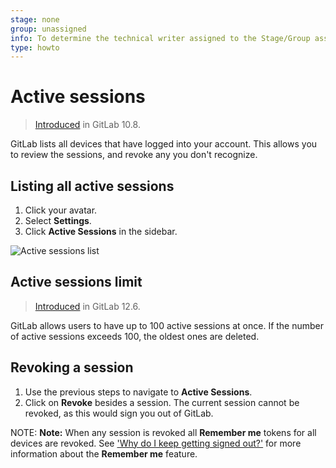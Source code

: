 ```yaml
---
stage: none
group: unassigned
info: To determine the technical writer assigned to the Stage/Group associated with this page, see https://about.gitlab.com/handbook/engineering/ux/technical-writing/#assignments
type: howto
---
```


# Active sessions

> [Introduced](https://gitlab.com/gitlab-org/gitlab-foss/-/merge_requests/17867) in GitLab 10.8.

GitLab lists all devices that have logged into your account. This allows you to
review the sessions, and revoke any you don't recognize.

## Listing all active sessions

1. Click your avatar.
1. Select **Settings**.
1. Click **Active Sessions** in the sidebar.

![Active sessions list](img/active_sessions_list.png)

## Active sessions limit

> [Introduced](https://gitlab.com/gitlab-org/gitlab/-/issues/31611) in GitLab 12.6.

GitLab allows users to have up to 100 active sessions at once. If the number of active sessions
exceeds 100, the oldest ones are deleted.

## Revoking a session

1. Use the previous steps to navigate to **Active Sessions**.
1. Click on **Revoke** besides a session. The current session cannot be revoked, as this would sign you out of GitLab.

NOTE: **Note:**
When any session is revoked all **Remember me** tokens for all
devices are revoked. See ['Why do I keep getting signed out?'](index.md#why-do-i-keep-getting-signed-out)
for more information about the **Remember me** feature.

<!-- ## Troubleshooting

Include any troubleshooting steps that you can foresee. If you know beforehand what issues
one might have when setting this up, or when something is changed, or on upgrading, it's
important to describe those, too. Think of things that may go wrong and include them here.
This is important to minimize requests for support, and to avoid doc comments with
questions that you know someone might ask.

Each scenario can be a third-level heading, e.g. `### Getting error message X`.
If you have none to add when creating a doc, leave this section in place
but commented out to help encourage others to add to it in the future. -->
